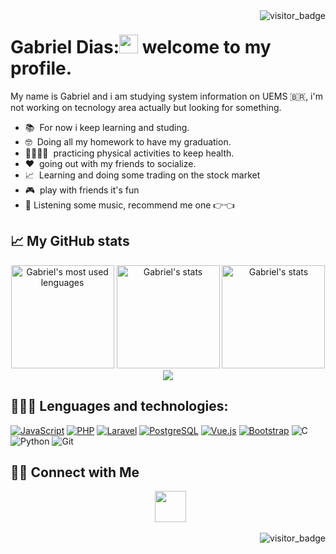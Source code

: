 	
<img align="right" src="https://api.visitorbadge.io/api/visitors?path=https%3A%2F%2Fgithub.com%2FGabrielpsd&countColor=%232ccce4&labelStyle=lower" alt="visitor_badge">

# Gabriel Dias:<img src="https://raw.githubusercontent.com/umenzi/umenzi/main/wave.gif" width="30px"> welcome to my profile. 

My name is Gabriel and i am studying system information on UEMS 🇧🇷, i'm not working on tecnology area actually but looking for something. 


- 📚 &nbsp;For now i keep learning and studing.
- 🤓&nbsp; Doing all my homework to have my graduation.
- 🏋🏻💪🏼 &nbsp;practicing physical activities to keep health.
- ❤️ &nbsp;going out with my friends to socialize.
- 📈 &nbsp;Learning and doing some trading on the stock market
- 🎮 &nbsp;play with friends it's fun
- 🎵 Listening some music, recommend me one 👉👈

  
## 📈 My GitHub stats

<div class="badges-githubstats">
  <p align="center">
   <img src="https://github-readme-stats.vercel.app/api/top-langs/?username=gabrielpsd&theme=tokyonight&layout=donut" alt="Gabriel's most used lenguages"  height="165">
    <img src="https://github-readme-stats.vercel.app/api?username=Gabrielpsd&theme=tokyonight&show_icons=true&hide_border=true&count_private=true" alt="Gabriel's stats" height="165">
    <img src="https://github-readme-streak-stats.herokuapp.com/?user=Gabrielpsd&theme=tokyonight&hide_border=true" alt="Gabriel's stats"  height="165">
    <img src="https://github-profile-summary-cards.vercel.app/api/cards/profile-details?username=Gabrielpsd&theme=tokyonight&hide_border=true">

  </p>
</div>

## 🧑🏻‍💻 Lenguages and technologies:
[![JavaScript](https://img.shields.io/badge/JavaScript-F7DF1E?style=for-the-badge&logo=javascript&logoColor=black)]()
[![PHP](https://img.shields.io/badge/PHP-777BB4?style=for-the-badge&logo=php&logoColor=white)]()
[![Laravel](https://img.shields.io/badge/Laravel-FF2D20?style=for-the-badge&logo=laravel&logoColor=white)]()
[![PostgreSQL](https://img.shields.io/badge/PostgreSQL-316192?style=for-the-badge&logo=postgresql&logoColor=white)]()
[![Vue.js](https://img.shields.io/badge/Vue.js-35495E?style=for-the-badge&logo=vue.js&logoColor=4FC08D)]()
[![Bootstrap](https://img.shields.io/badge/Bootstrap-563D7C?style=for-the-badge&logo=bootstrap&logoColor=white)]()
![C](https://img.shields.io/badge/c-%2300599C.svg?style=for-the-badge&logo=c&logoColor=white)
![Python](https://img.shields.io/badge/python-3670A0?style=for-the-badge&logo=python&logoColor=ffdd54)
![Git](https://img.shields.io/badge/git-%23F05033.svg?style=for-the-badge&logo=git&logoColor=white)

## 🤝🏻 Connect with Me 

<p align="center">  
&nbsp; <a href="https://www.linkedin.com/in/gabriel-p-8b2398140/" target="_blank" rel="noopener noreferrer"><img src="https://img.icons8.com/plasticine/100/000000/linkedin.png"  width="50" /></a>  
</p>

<center>
<img align="right" src="http://ForTheBadge.com/images/badges/built-with-love.svg" alt="visitor_badge">
</center>


